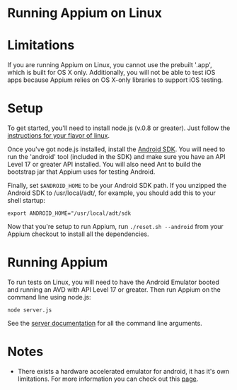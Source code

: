 Running Appium on Linux
=======================

# Limitations

If you are running Appium on Linux, you cannot use the prebuilt '.app', which is built for OS X only. Additionally, you will not be able to test iOS apps because Appium relies on OS X-only libraries to support iOS testing.

# Setup

To get started, you'll need to install node.js (v.0.8 or greater). Just follow the [instructions for your flavor of linux](https://github.com/joyent/node/wiki/Installing-Node.js-via-package-manager).

Once you've got node.js installed, install the [Android SDK](http://developer.android.com/sdk/index.html). You will need to run the 'android' tool (included in the SDK) and make sure you have an API Level 17 or greater API installed. You will also need Ant to build the bootstrap jar that Appium uses for testing Android.

Finally, set `$ANDROID_HOME` to be your Android SDK path. If you unzipped the Android SDK to /usr/local/adt/, for example, you should add this to your shell startup:

    export ANDROID_HOME="/usr/local/adt/sdk

Now that you're setup to run Appium, run `./reset.sh --android` from your Appium checkout to install all the dependencies.

# Running Appium

To run tests on Linux, you will need to have the Android Emulator booted and running an AVD with API Level 17 or greater. Then run Appium on the command line using node.js:

    node server.js

See the [server documentation](https://github.com/appium/appium/blob/master/docs/server-args.md) for all the command line arguments.

# Notes
* There exists a hardware accelerated emulator for android, it has it's own
  limitations. For more information you can check out this
  [page](https://github.com/appium/appium/blob/master/docs/android-hax-emulator.md).
